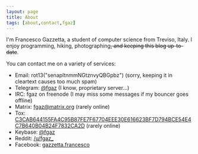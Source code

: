 ```yaml
---
layout: page
title: About
tags: [about,contact,fgaz]
---
```


I'm Francesco Gazzetta, a student of computer science from Treviso, Italy. I enjoy programming, hiking, photographing<s>, and keeping this blog up-to-date</s>.

You can contact me on a variety of services:

* Email: rot13("senapltnmmNGtznvyQBGpbz") (sorry, keeping it in cleartext causes too much spam)
* Telegram: [@fgaz](https://telegram.me/fgaz) (I know, proprietary server...)
* IRC: fgaz on freenode (I may miss some messages if my bouncer goes offline)
* Matrix: fgaz@matrix.org (rarely online)
* Tox: [C3CAB644155FA4C95B87FE7F67704EEE30E616623BF7D794BCE54E4C7B640B04B24F7832CA2D](tox:C3CAB644155FA4C95B87FE7F67704EEE30E616623BF7D794BCE54E4C7B640B04B24F7832CA2D) (rarely online)
* Keybase: [@fgaz](https://keybase.io/fgaz)
* Reddit: [/u/fgaz\_](https://reddit.com/u/fgaz_)
* Facebook: [gazzetta.francesco](http://facebook.com/gazzetta.francesco/)

